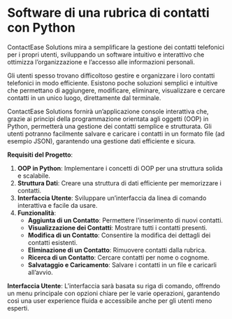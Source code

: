 # Software di una rubrica di contatti con Python

ContactEase Solutions mira a semplificare la gestione dei contatti telefonici per i propri utenti, sviluppando un software intuitivo e interattivo che ottimizza l’organizzazione e l’accesso alle informazioni personali.

Gli utenti spesso trovano difficoltoso gestire e organizzare i loro contatti telefonici in modo efficiente. Esistono poche soluzioni semplici e intuitive che permettano di aggiungere, modificare, eliminare, visualizzare e cercare contatti in un unico luogo, direttamente dal terminale.

ContactEase Solutions fornirà un’applicazione console interattiva che, grazie ai principi della programmazione orientata agli oggetti (OOP) in Python, permetterà una gestione dei contatti semplice e strutturata. Gli utenti potranno facilmente salvare e caricare i contatti in un formato file (ad esempio JSON), garantendo una gestione dati efficiente e sicura.

**Requisiti del Progetto**:

1. **OOP in Python**: Implementare i concetti di OOP per una struttura solida e scalabile.
2. **Struttura Dati**: Creare una struttura di dati efficiente per memorizzare i contatti.
3. **Interfaccia Utente**: Sviluppare un’interfaccia da linea di comando interattiva e facile da usare.
4. **Funzionalità**:
    - **Aggiunta di un Contatto**: Permettere l'inserimento di nuovi contatti.
    - **Visualizzazione dei Contatti**: Mostrare tutti i contatti presenti.
    - **Modifica di un Contatto**: Consentire la modifica dei dettagli dei contatti esistenti.
    - **Eliminazione di un Contatto**: Rimuovere contatti dalla rubrica.
    - **Ricerca di un Contatto**: Cercare contatti per nome o cognome.
    - **Salvataggio e Caricamento**: Salvare i contatti in un file e caricarli all’avvio.

**Interfaccia Utente**: L’interfaccia sarà basata su riga di comando, offrendo un menu principale con opzioni chiare per le varie operazioni, garantendo così una user experience fluida e accessibile anche per gli utenti meno esperti.
